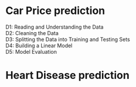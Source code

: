 # Car Price prediction
D1: Reading and Understanding the Data  
D2: Cleaning the Data  
D3: Splitting the Data into Training and Testing Sets  
D4: Building a Linear Model  
D5: Model Evaluation  
# Heart Disease prediction
